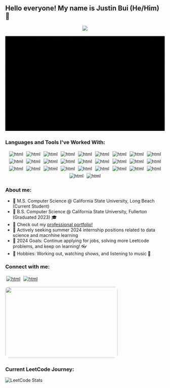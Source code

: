 ## Hello everyone! My name is Justin Bui (He/Him) 👋

<p align="center">
    <img src=https://komarev.com/ghpvc/?username=BuiTheBoi&style=for-the-badge>
</p>
<p align="center">
    <img src="Banner.gif" width="710" height="300" />
</p>


### Languages and Tools I've Worked With:

<p align="center">
<img src="https://img.shields.io/badge/c-%2300599C.svg?style=for-the-badge&logo=c&logoColor=white" alt="html" style="vertical-align:top; margin:3px">
<img src="https://img.shields.io/badge/c++-%2300599C.svg?style=for-the-badge&logo=c%2B%2B&logoColor=white" alt="html" style="vertical-align:top; margin:3px">
<img src="https://img.shields.io/badge/html5-%23E34F26.svg?style=for-the-badge&logo=html5&logoColor=white" alt="html" style="vertical-align:top; margin:3px">
<img src="https://img.shields.io/badge/css3-%231572B6.svg?style=for-the-badge&logo=css3&logoColor=white" alt="html" style="vertical-align:top; margin:3px">
<img src="https://img.shields.io/badge/javascript-%23323330.svg?style=for-the-badge&logo=javascript&logoColor=%23F7DF1E" alt="html" style="vertical-align:top; margin:3px">
<img src="https://img.shields.io/badge/React-20232A?style=for-the-badge&logo=react&logoColor=61DAFB" alt="html" style="vertical-align:top; margin:3px">
<img src="https://img.shields.io/badge/firebase-ffca28?style=for-the-badge&logo=firebase&logoColor=black" alt="html" style="vertical-align:top; margin:3px">
<img src="https://img.shields.io/badge/bootstrap-%23563D7C.svg?style=for-the-badge&logo=bootstrap&logoColor=white" alt="html" style="vertical-align:top; margin:3px">
<img src="https://img.shields.io/badge/python-3670A0?style=for-the-badge&logo=python&logoColor=ffdd54" alt="html" style="vertical-align:top; margin:3px">
<img src="https://img.shields.io/badge/scikit_learn-F7931E?style=for-the-badge&logo=scikit-learn&logoColor=white" alt="html" style="vertical-align:top; margin:3px">
<img src="https://img.shields.io/badge/TensorFlow-FF6F00?style=for-the-badge&logo=TensorFlow&logoColor=white" alt="html" style="vertical-align:top; margin:3px">
<img src="https://img.shields.io/badge/PyTorch-EE4C2C?style=for-the-badge&logo=pytorch&logoColor=white" alt="html" style="vertical-align:top; margin:3px">
<img src="https://img.shields.io/badge/Lightning-792DE4?style=for-the-badge&logo=lightning&logoColor=white" alt="html" style="vertical-align:top; margin:3px">
<img src="https://img.shields.io/badge/Jupyter-F37626.svg?&style=for-the-badge&logo=Jupyter&logoColor=white" alt="html" style="vertical-align:top; margin:3px">
<img src="https://img.shields.io/badge/Numpy-777BB4?style=for-the-badge&logo=numpy&logoColor=white" alt="html" style="vertical-align:top; margin:3px">
<img src="https://img.shields.io/badge/Pandas-2C2D72?style=for-the-badge&logo=pandas&logoColor=white" alt="html" style="vertical-align:top; margin:3px">
<img src="https://img.shields.io/badge/Streamlit-FF4B4B?style=for-the-badge&logo=Streamlit&logoColor=white" alt="html" style="vertical-align:top; margin:3px">
<img src="https://img.shields.io/badge/Airflow-017CEE?style=for-the-badge&logo=Apache%20Airflow&logoColor=white" alt="html" style="vertical-align:top; margin:3px">
<img src="https://img.shields.io/badge/RStudio-75AADB?style=for-the-badge&logo=RStudio&logoColor=white" alt="html" style="vertical-align:top; margin:3px">
<img src="https://img.shields.io/badge/opencv-%23white.svg?style=for-the-badge&logo=opencv&logoColor=white" alt="html" style="vertical-align:top; margin:3px">
<img src="https://img.shields.io/badge/git-%23F05033.svg?style=for-the-badge&logo=git&logoColor=white" alt="html" style="vertical-align:top; margin:3px">
<img src="https://img.shields.io/badge/MySQL-005C84?style=for-the-badge&logo=mysql&logoColor=white" alt="html" style="vertical-align:top; margin:3px">
<img src="https://img.shields.io/badge/postgres-%23316192.svg?style=for-the-badge&logo=postgresql&logoColor=white" alt="html" style="vertical-align:top; margin:3px">
<img src="https://img.shields.io/badge/dbt-FF694B?style=for-the-badge&logo=dbt&logoColor=white" alt="html" style="vertical-align:top; margin:3px">
<img src="https://img.shields.io/badge/Linux-FCC624?style=for-the-badge&logo=linux&logoColor=black" alt="html" style="vertical-align:top; margin:3px">
<img src="https://img.shields.io/badge/Amazon_AWS-FF9900?style=for-the-badge&logo=amazonaws&logoColor=white" alt="html" style="vertical-align:top; margin:3px">
<img src="https://img.shields.io/badge/Docker-2CA5E0?style=for-the-badge&logo=docker&logoColor=white" alt="html" style="vertical-align:top; margin:3px">
<img src="https://img.shields.io/badge/kubernetes-326ce5.svg?&style=for-the-badge&logo=kubernetes&logoColor=white" alt="html" style="vertical-align:top; margin:3px">
<img src="https://img.shields.io/badge/Obsidian-483699?style=for-the-badge&logo=Obsidian&logoColor=white" alt="html" style="vertical-align:top; margin:3px">
</p>

### About me: 
- 🦈 M.S. Computer Science @ California State University, Long Beach (Current Student) 
- 🐘 B.S. Computer Science @ California State University, Fullerton (Graduated 2023) 🎓 
- 🔗 Check out my [professional portfolio!](https://justinbui.github.io/)
- 🧠 Actively seeking summer 2024 internship positions related to data science and macnhine learning
- 🥅 2024 Goals: Continue applying for jobs, solving more Leetcode problems, and keep on learning! 👓
- 💪 Hobbies: Working out, watching shows, and listening to music 🎵

### Connect with me:
[<img src="https://img.shields.io/badge/Gmail-D14836?style=for-the-badge&logo=gmail&logoColor=white" alt="html" style="vertical-align:top; margin:3px">][gmail]
[<img src="https://img.shields.io/badge/LinkedIn-0077B5?style=for-the-badge&logo=linkedin&logoColor=white" alt="html" style="vertical-align:top; margin:3px">][linkedin]

[linkedin]: http://linkedin.com/in/justin-bui-4a8926194
[gmail]: mailto:jbui3493@gmail.com

<!-- <img width="465" height="225" src="https://github-readme-stats.vercel.app/api?username=justinbui&show_icons=true&theme=highcontrast&include_all_commits=true&hide=stars" style="border-radius:10px;"> -->
<img width="355" height="225" src="https://github-readme-stats.vercel.app/api/top-langs/?username=justinbui&hide_progress=true&theme=highcontrast" style="border-radius:10px;">

### Current LeetCode Journey:

![LeetCode Stats](https://leetcode.card.workers.dev/BuiTheBoi?theme=unicorn&font=baloo&extension=null)